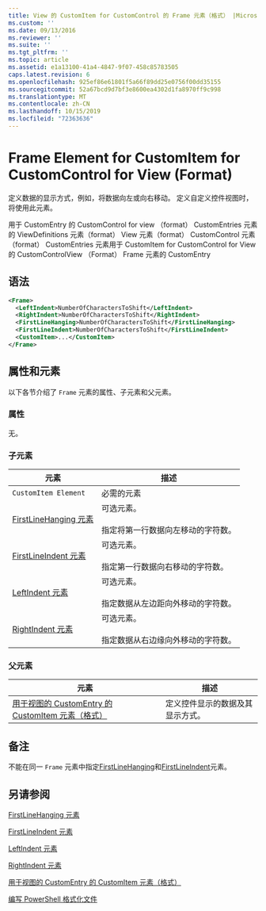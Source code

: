 ```yaml
---
title: View 的 CustomItem for CustomControl 的 Frame 元素（格式） |Microsoft Docs
ms.custom: ''
ms.date: 09/13/2016
ms.reviewer: ''
ms.suite: ''
ms.tgt_pltfrm: ''
ms.topic: article
ms.assetid: e1a13100-41a4-4847-9f07-458c85783505
caps.latest.revision: 6
ms.openlocfilehash: 925ef86e61801f5a66f89dd25e0756f00dd35155
ms.sourcegitcommit: 52a67bcd9d7bf3e8600ea4302d1fa8970ff9c998
ms.translationtype: MT
ms.contentlocale: zh-CN
ms.lasthandoff: 10/15/2019
ms.locfileid: "72363636"
---
```

# <a name="frame-element-for-customitem-for-customcontrol-for-view-format"></a>Frame Element for CustomItem for CustomControl for View (Format)

定义数据的显示方式，例如，将数据向左或向右移动。 定义自定义控件视图时，将使用此元素。

用于 CustomEntry 的 CustomControl for view （format） CustomEntries 元素的 ViewDefinitions 元素（format） View 元素（format） CustomControl 元素（format） CustomEntries 元素用于 CustomItem for CustomControl for View 的 CustomControlView （Format） Frame 元素的 CustomEntry

## <a name="syntax"></a>语法

```xml
<Frame>
  <LeftIndent>NumberOfCharactersToShift</LeftIndent>
  <RightIndent>NumberOfCharactersToShift</RightIndent>
  <FirstLineHanging>NumberOfCharactersToShift</FirstLineHanging>
  <FirstLineIndent>NumberOfCharactersToShift</FirstLineIndent>
  <CustomItem>...</CustomItem>
</Frame>
```

## <a name="attributes-and-elements"></a>属性和元素

以下各节介绍了 `Frame` 元素的属性、子元素和父元素。

### <a name="attributes"></a>属性

无。

### <a name="child-elements"></a>子元素

|元素|描述|
|-------------|-----------------|
|`CustomItem Element`|必需的元素|
|[FirstLineHanging 元素](./firstlinehanging-element-for-frame-for-customcontrol-for-view-format.md)|可选元素。<br /><br /> 指定将第一行数据向左移动的字符数。|
|[FirstLineIndent 元素](./firstlineindent-element-for-frame-for-customcontrol-for-view-format.md)|可选元素。<br /><br /> 指定第一行数据向右移动的字符数。|
|[LeftIndent 元素](./leftindent-element-for-frame-for-customcontrol-for-view-format.md)|可选元素。<br /><br /> 指定数据从左边距向外移动的字符数。|
|[RightIndent 元素](./rightindent-element-for-frame-for-customcontrol-for-view-format.md)|可选元素。<br /><br /> 指定数据从右边缘向外移动的字符数。|

### <a name="parent-elements"></a>父元素

|元素|描述|
|-------------|-----------------|
|[用于视图的 CustomEntry 的 CustomItem 元素（格式）](./customitem-element-for-customentry-for-customcontrol-for-view-format.md)|定义控件显示的数据及其显示方式。|

## <a name="remarks"></a>备注

不能在同一 `Frame` 元素中指定[FirstLineHanging](./firstlinehanging-element-for-frame-for-customcontrol-for-view-format.md)和[FirstLineIndent](./firstlineindent-element-for-frame-for-customcontrol-for-view-format.md)元素。

## <a name="see-also"></a>另请参阅

[FirstLineHanging 元素](./firstlinehanging-element-for-frame-for-customcontrol-for-view-format.md)

[FirstLineIndent 元素](./firstlineindent-element-for-frame-for-customcontrol-for-view-format.md)

[LeftIndent 元素](./leftindent-element-for-frame-for-customcontrol-for-view-format.md)

[RightIndent 元素](./rightindent-element-for-frame-for-customcontrol-for-view-format.md)

[用于视图的 CustomEntry 的 CustomItem 元素（格式）](./customitem-element-for-customentry-for-customcontrol-for-view-format.md)

[编写 PowerShell 格式化文件](./writing-a-powershell-formatting-file.md)

